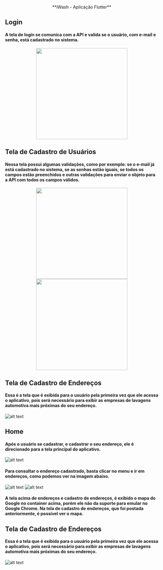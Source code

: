 <p align="center">
  **iWash - Aplicação Flutter**
<p>


## Login
#### A tela de login se comunica com a API e valida se o usuário, com e-mail e senha, está cadastrado no sistema.
<p align="center">
  <img src="https://i.ibb.co/y5scjTH/login.png" width="300">
<p>

 
## Tela de Cadastro de Usuários
#### Nessa tela possui algumas validações, como por exemplo: se o e-mail já está cadastrado no sistema, se as senhas estão iguais, se todos os campos estão preenchidos e outras validações para enviar o objeto para a API com todos os campos válidos.
<p align="center">
  <img src="https://i.ibb.co/tYwfhKX/cadastro.png" width="300"> <img src="https://i.ibb.co/0DCf98L/cadastro-sucesso.png" width="300">
<p>
  

## Tela de Cadastro de Endereços
#### Essa é a tela que é exibida para o usuário pela primeira vez que ele acessa o aplicativo, pois será necessário para exibir as empresas de lavagens automotiva mais próximas do seu endereço.
![alt text](https://i.ibb.co/0DCf98L/cadastro-sucesso.png)


## Home
#### Após o usuário se cadastrar, e cadastrar o seu endereço, ele é direcionado para a tela principal do aplicativo.
![alt text](https://i.ibb.co/9gg6JV5/Whats-App-Image-2021-08-18-at-23-59-28.jpg)
#### Para consultar o endereço cadastrado, basta clicar no menu e ir em endereços, como podemos ver na imagem abaixo.
![alt text](https://i.ibb.co/cJFknSD/menu.png) ![alt text](https://i.ibb.co/N3R6mhd/enderecos.png)
#### A tela acima de endereços e cadastro de endereços, é exibido o mapa do Google no container acima, porém ele não da suporte para emular no Google Chrome. Na tela de cadastro de endereços, que foi postada anteriormente, é possível ver o mapa.


## Tela de Cadastro de Endereços
#### Essa é a tela que é exibida para o usuário pela primeira vez que ele acessa o aplicativo, pois será necessário para exibir as empresas de lavagens automotiva mais próximas do seu endereço.
![alt text](https://i.ibb.co/0DCf98L/cadastro-sucesso.png)


